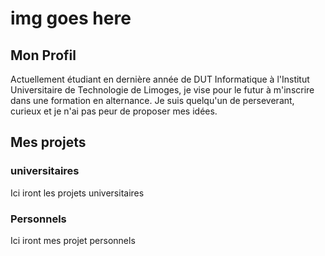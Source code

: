 # img goes here

## Mon Profil
Actuellement étudiant en dernière année de DUT Informatique à l'Institut Universitaire de Technologie de Limoges, je vise pour le futur à m'inscrire dans une formation en alternance. Je suis quelqu'un de perseverant, curieux et je n'ai pas peur de proposer mes idées.

## Mes projets
### universitaires
Ici iront les projets universitaires
### Personnels
Ici iront mes projet personnels
